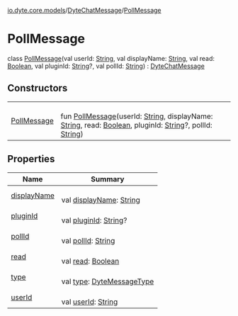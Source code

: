 [io.dyte.core.models](../../index.md)/[DyteChatMessage](../index.md)/[PollMessage](index.md)

# PollMessage


class [PollMessage](index.md)(val userId: [String](https://kotlinlang.org/api/latest/jvm/stdlib/kotlin/-string/index.html), val displayName: [String](https://kotlinlang.org/api/latest/jvm/stdlib/kotlin/-string/index.html), val read: [Boolean](https://kotlinlang.org/api/latest/jvm/stdlib/kotlin/-boolean/index.html), val pluginId: [String](https://kotlinlang.org/api/latest/jvm/stdlib/kotlin/-string/index.html)?, val pollId: [String](https://kotlinlang.org/api/latest/jvm/stdlib/kotlin/-string/index.html)) : [DyteChatMessage](../index.md)

## Constructors

| | |
|---|---|
| [PollMessage](-poll-message.md) | <br/>fun [PollMessage](-poll-message.md)(userId: [String](https://kotlinlang.org/api/latest/jvm/stdlib/kotlin/-string/index.html), displayName: [String](https://kotlinlang.org/api/latest/jvm/stdlib/kotlin/-string/index.html), read: [Boolean](https://kotlinlang.org/api/latest/jvm/stdlib/kotlin/-boolean/index.html), pluginId: [String](https://kotlinlang.org/api/latest/jvm/stdlib/kotlin/-string/index.html)?, pollId: [String](https://kotlinlang.org/api/latest/jvm/stdlib/kotlin/-string/index.html)) |

## Properties

| Name | Summary |
|---|---|
| [displayName](../display-name.md) | <br/>val [displayName](../display-name.md): [String](https://kotlinlang.org/api/latest/jvm/stdlib/kotlin/-string/index.html) |
| [pluginId](../plugin-id.md) | <br/>val [pluginId](../plugin-id.md): [String](https://kotlinlang.org/api/latest/jvm/stdlib/kotlin/-string/index.html)? |
| [pollId](poll-id.md) | <br/>val [pollId](poll-id.md): [String](https://kotlinlang.org/api/latest/jvm/stdlib/kotlin/-string/index.html) |
| [read](../read.md) | <br/>val [read](../read.md): [Boolean](https://kotlinlang.org/api/latest/jvm/stdlib/kotlin/-boolean/index.html) |
| [type](../type.md) | <br/>val [type](../type.md): [DyteMessageType](../../-dyte-message-type/index.md) |
| [userId](../user-id.md) | <br/>val [userId](../user-id.md): [String](https://kotlinlang.org/api/latest/jvm/stdlib/kotlin/-string/index.html) |
